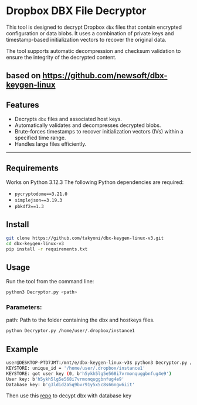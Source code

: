 # Dropbox DBX File Decryptor

This tool is designed to decrypt Dropbox `dbx` files that contain encrypted configuration or data blobs. It uses a combination of private keys and timestamp-based initialization vectors to recover the original data.

The tool supports automatic decompression and checksum validation to ensure the integrity of the decrypted content.

based on https://github.com/newsoft/dbx-keygen-linux
---

## Features
- Decrypts `dbx` files and associated host keys.
- Automatically validates and decompresses decrypted blobs.
- Brute-forces timestamps to recover initialization vectors (IVs) within a specified time range.
- Handles large files efficiently.

---

## Requirements
Works on Python 3.12.3
The following Python dependencies are required:
- `pycryptodome==3.21.0`
- `simplejson==3.19.3`
- `pbkdf2==1.3`

## Install
```bash
git clone https://github.com/takyoni/dbx-keygen-linux-v3.git
cd dbx-keygen-linux-v3
pip install -r requirements.txt
```

## Usage
Run the tool from the command line:

```bash
python3 Decryptor.py <path>
```

### Parameters:
path: Path to the folder containing the dbx and hostkeys files.

```bash
python Decryptor.py /home/user/.dropbox/instance1
```

## Example

```bash
user@DESKTOP-PTD7JMT:/mnt/e/dbx-keygen-linux-v3$ python3 Decryptor.py /home/user/.dropbox/instance1
KEYSTORE: unique_id = '/home/user/.dropbox/instance1'
KEYSTORE: got user key (0, b'h5ykh5lg5e568i7vrmonquggbnfug4e9')
User key: b'h5ykh5lg5e568i7vrmonquggbnfug4e9'
Database key: b'g3ldid2a5q9bvr91y5x5c8s66ngw6iit'
```

Then use this [repo](https://github.com/newsoft/sqlite3-dbx) to decypt dbx with database key
